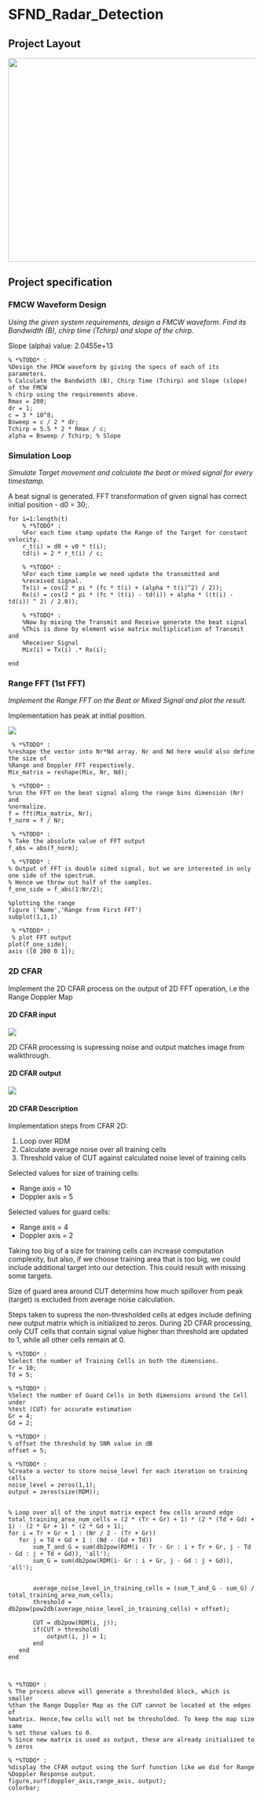 # SFND_Radar_Detection
## Project Layout


<img src="images/proj.png" width="779" height="414" />


## Project specification

### FMCW Waveform Design
*Using the given system requirements, design a FMCW waveform. Find its Bandwidth (B), chirp time (Tchirp) and slope of the chirp.*

Slope (alpha) value: 2.0455e+13

```
% *%TODO* :
%Design the FMCW waveform by giving the specs of each of its parameters.
% Calculate the Bandwidth (B), Chirp Time (Tchirp) and Slope (slope) of the FMCW
% chirp using the requirements above.
Rmax = 200;
dr = 1;
c = 3 * 10^8;
Bsweep = c / 2 * dr;
Tchirp = 5.5 * 2 * Rmax / c;
alpha = Bsweep / Tchirp; % Slope
```

### Simulation Loop
*Simulate Target movement and calculate the beat or mixed signal for every timestamp.*

A beat signal is generated. FFT transformation of given signal has correct initial position - d0 = 30;.

```
for i=1:length(t)         
    % *%TODO* :
    %For each time stamp update the Range of the Target for constant velocity. 
    r_t(i) = d0 + v0 * t(i);
    td(i) = 2 * r_t(i) / c;
    
    % *%TODO* :
    %For each time sample we need update the transmitted and
    %received signal. 
    Tx(i) = cos(2 * pi * (fc * t(i) + (alpha * t(i)^2) / 2));
    Rx(i) = cos(2 * pi * (fc * (t(i) - td(i)) + alpha * ((t(i) - td(i)) ^ 2) / 2.0));
    
    % *%TODO* :
    %Now by mixing the Transmit and Receive generate the beat signal
    %This is done by element wise matrix multiplication of Transmit and
    %Receiver Signal
    Mix(i) = Tx(i) .* Rx(i);
    
end
```

### Range FFT (1st FFT)
*Implement the Range FFT on the Beat or Mixed Signal and plot the result.*

Implementation has peak at initial position.

<img src="images/1d_fft.png"/>

```
 % *%TODO* :
%reshape the vector into Nr*Nd array. Nr and Nd here would also define the size of
%Range and Doppler FFT respectively.
Mix_matrix = reshape(Mix, Nr, Nd);

 % *%TODO* :
%run the FFT on the beat signal along the range bins dimension (Nr) and
%normalize.
f = fft(Mix_matrix, Nr);
f_norm = f / Nr;

 % *%TODO* :
% Take the absolute value of FFT output
f_abs = abs(f_norm);

 % *%TODO* :
% Output of FFT is double sided signal, but we are interested in only one side of the spectrum.
% Hence we throw out half of the samples.
f_one_side = f_abs(1:Nr/2);

%plotting the range
figure ('Name','Range from First FFT')
subplot(1,1,1)

 % *%TODO* :
 % plot FFT output 
plot(f_one_side);
axis ([0 200 0 1]);
```

### 2D CFAR
Implement the 2D CFAR process on the output of 2D FFT operation, i.e the Range Doppler Map

#### 2D CFAR input 
<img src="images/rdm.png"/>

2D CFAR processing is supressing noise and output matches image from walkthrough.

#### 2D CFAR output 

<img src="images/2d_cfar.png"/>

#### 2D CFAR Description
Implementation steps from CFAR 2D:

1) Loop over RDM
2) Calculate average noise over all training cells
3) Threshold value of CUT against calculated noise level of training cells

Selected values for size of training cells:

* Range axis = 10
* Doppler axis = 5

Selected values for guard cells:

* Range axis = 4
* Doppler axis = 2

Taking too big of a size for training cells can increase computation complexity, but also, if we choose training area that is too big, we could include additional target into our detection. This could result with missing some targets.

Size of guard area around CUT determins how much spillover from peak (target) is excluded from average noise calculation.

Steps taken to supress the non-thresholded cells at edges include defining new output matrix which is initialized to zeros. During 2D CFAR processing, only CUT cells that contain signal value higher than threshold are updated to 1, while all other cells remain at 0.

```
% *%TODO* :
%Select the number of Training Cells in both the dimensions.
Tr = 10;
Td = 5;

% *%TODO* :
%Select the number of Guard Cells in both dimensions around the Cell under 
%test (CUT) for accurate estimation
Gr = 4;
Gd = 2;

% *%TODO* :
% offset the threshold by SNR value in dB
offset = 5;

% *%TODO* :
%Create a vector to store noise_level for each iteration on training cells
noise_level = zeros(1,1);
output = zeros(size(RDM));


% Loop over all of the input matrix expect few cells around edge
total_training_area_num_cells = (2 * (Tr + Gr) + 1) * (2 * (Td + Gd) + 1) - (2 * Gr + 1) * (2 * Gd + 1); 
for i = Tr + Gr + 1 : (Nr / 2 - (Tr + Gr))
   for j = Td + Gd + 1 : (Nd - (Gd + Td))
       sum_T_and_G = sum(db2pow(RDM(i - Tr - Gr : i + Tr + Gr, j - Td - Gd : j + Td + Gd)), 'all');
       sum_G = sum(db2pow(RDM(i- Gr : i + Gr, j - Gd : j + Gd)), 'all');
       
        
       average_noise_level_in_training_cells = (sum_T_and_G - sum_G) / total_training_area_num_cells;
       threshold = db2pow(pow2db(average_noise_level_in_training_cells) + offset);
       
       CUT = db2pow(RDM(i, j));
       if(CUT > threshold)
           output(i, j) = 1;
       end
   end
end



% *%TODO* :
% The process above will generate a thresholded block, which is smaller 
%than the Range Doppler Map as the CUT cannot be located at the edges of
%matrix. Hence,few cells will not be thresholded. To keep the map size same
% set those values to 0.
% Since new matrix is used as output, these are already initialized to
% zeros

% *%TODO* :
%display the CFAR output using the Surf function like we did for Range
%Doppler Response output.
figure,surf(doppler_axis,range_axis, output);
colorbar;
```